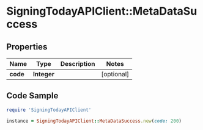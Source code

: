 # SigningTodayAPIClient::MetaDataSuccess

## Properties

Name | Type | Description | Notes
------------ | ------------- | ------------- | -------------
**code** | **Integer** |  | [optional] 

## Code Sample

```ruby
require 'SigningTodayAPIClient'

instance = SigningTodayAPIClient::MetaDataSuccess.new(code: 200)
```


